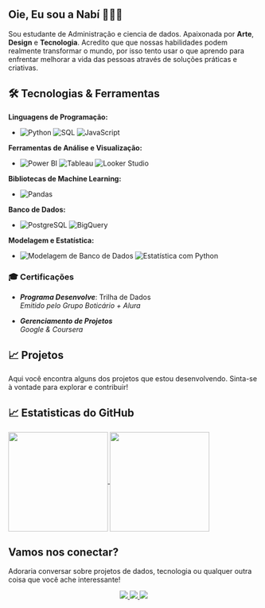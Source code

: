 ## Oie, Eu sou a Nabí 🙋🏾🤍
Sou estudante de Administração e ciencia de dados. Apaixonada por **Arte**, **Design** e **Tecnologia**. Acredito que que nossas habilidades podem realmente transformar o mundo, por isso tento usar o que aprendo para enfrentar melhorar a vida das pessoas através de soluções práticas e criativas.


## 🛠️ Tecnologias & Ferramentas

**Linguagens de Programação:**
- ![Python](https://img.shields.io/badge/-Python-3776AB?style=flat-square&logo=python&logoColor=white) ![SQL](https://img.shields.io/badge/-SQL-4479A1?style=flat-square&logo=postgresql&logoColor=white) ![JavaScript](https://img.shields.io/badge/-JavaScript-F7DF1E?style=flat-square&logo=javascript&logoColor=black)

**Ferramentas de Análise e Visualização:**
- ![Power BI](https://img.shields.io/badge/-Power%20BI-F2C811?style=flat-square&logo=power-bi&logoColor=black) ![Tableau](https://img.shields.io/badge/-Tableau-E97627?style=flat-square&logo=tableau&logoColor=white) ![Looker Studio](https://img.shields.io/badge/-Looker%20Studio-FF9900?style=flat-square&logo=google&logoColor=white)

**Bibliotecas de Machine Learning:**
- ![Pandas](https://img.shields.io/badge/-Pandas-150458?style=flat-square&logo=pandas)

**Banco de Dados:**
- ![PostgreSQL](https://img.shields.io/badge/-PostgreSQL-4169E1?style=flat-square&logo=postgresql&logoColor=white) ![BigQuery](https://img.shields.io/badge/-BigQuery-4285F4?style=flat-square&logo=google-cloud&logoColor=white)

**Modelagem e Estatística:**
- ![Modelagem de Banco de Dados](https://img.shields.io/badge/-Modelagem%20de%20Banco%20de%20Dados-007ACC?style=flat-square&logo=github&logoColor=white) ![Estatística com Python](https://img.shields.io/badge/-Estat%C3%ADstica%20com%20Python-306998?style=flat-square&logo=python&logoColor=white)

### 🎓 Certificações
- ***Programa Desenvolve***: Trilha de Dados  
  *Emitido pelo Grupo Boticário + Alura*  
  
- ***Gerenciamento de Projetos***  
  *Google & Coursera*  

## 📈 Projetos
Aqui você encontra alguns dos projetos que estou desenvolvendo. Sinta-se à vontade para explorar e contribuir!

## 📈 Estatisticas do GitHub
<a href="https://github.com/anuraghazra/github-readme-stats">
  <img height=200 align="center" src="https://github-readme-stats.vercel.app/api?username=ana-beatriz-cruz" />
</a>
<a href="https://github.com/anuraghazra/convoychat">
  <img height=200 align="center" src="https://github-readme-stats.vercel.app/api/top-langs?username=ana-beatriz-cruz&layout=compact&langs_count=8&card_width=320" />
</a>


## Vamos nos conectar?
Adoraria conversar sobre projetos de dados, tecnologia ou qualquer outra coisa que você ache interessante!
<div align="center">
  <a href="https://instagram.com/beatrixlmc" target="_blank">
    <img src="https://img.shields.io/badge/Instagram-E4405F?style=for-the-badge&logo=instagram&logoColor=white" target="_blank">
  </a>
  <a href = "mailto:anabeatrizlmcruz@gmail.com">
    <img src="https://img.shields.io/badge/Gmail-D14836?style=for-the-badge&logo=gmail&logoColor=white" target="_blank">
  </a>
  <a href="https://www.linkedin.com/in/ana-beatrizcruz" target="_blank">
    <img src="https://img.shields.io/badge/LinkedIn-0077B5?style=for-the-badge&logo=linkedin&logoColor=white" target="_blank">
  </a> 
</div>
